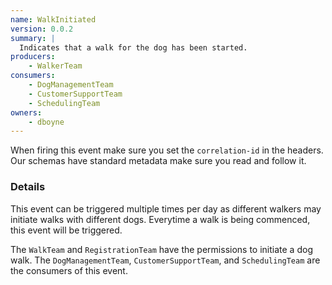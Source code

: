 ```yaml
---
name: WalkInitiated
version: 0.0.2
summary: |
  Indicates that a walk for the dog has been started.
producers:
    - WalkerTeam
consumers:
    - DogManagementTeam
    - CustomerSupportTeam
    - SchedulingTeam
owners:
    - dboyne
---
```


<Admonition>When firing this event make sure you set the `correlation-id` in the headers. Our schemas have standard metadata make sure you read and follow it.</Admonition>

### Details

This event can be triggered multiple times per day as different walkers may initiate walks with different dogs. Everytime a walk is being commenced, this event will be triggered.

The `WalkTeam` and `RegistrationTeam` have the permissions to initiate a dog walk. The `DogManagementTeam`, `CustomerSupportTeam`, and `SchedulingTeam` are the consumers of this event.

<NodeGraph title="Consumer / Producer Diagram" />

<EventExamples title="How to trigger event" />

<Schema />

<SchemaViewer renderRootTreeLines defaultExpandedDepth='0' maxHeight="500" />